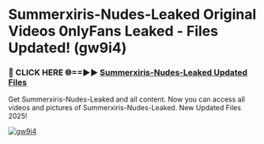 # Summerxiris-Nudes-Leaked Original Videos 0nlyFans Leaked - Files Updated! (gw9i4)

<h3>🔴 CLICK HERE 🌐==►► <a href="https://tinyurl.com/4mcuefdz" rel="nofollow">Summerxiris-Nudes-Leaked Updated Files</a></h3>

Get Summerxiris-Nudes-Leaked and all content. Now you can access all videos and pictures of Summerxiris-Nudes-Leaked. New Updated Files 2025!

[![gw9i4](https://i.imgur.com/StAQSOY.gif)](https://tinyurl.com/4mcuefdz)
